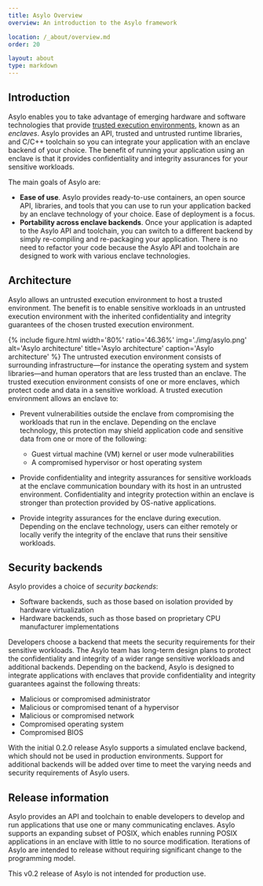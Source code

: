 ```yaml
---
title: Asylo Overview
overview: An introduction to the Asylo framework

location: /_about/overview.md
order: 20

layout: about
type: markdown
---
```

## Introduction

Asylo enables you to take advantage of emerging hardware and software
technologies that provide [trusted execution
environments](https://en.wikipedia.org/wiki/Trusted_execution_environment),
known as an *enclaves*. Asylo provides an API, trusted and untrusted runtime
libraries, and C/C++ toolchain so you can integrate your application with an
enclave backend of your choice. The benefit of running your application using an
enclave is that it provides confidentiality and integrity assurances for your
sensitive workloads.

The main goals of Asylo are:

+   **Ease of use**. Asylo provides ready-to-use containers, an open source API,
    libraries, and tools that you can use to run your application backed by an
    enclave technology of your choice. Ease of deployment is a focus.
+   **Portability across enclave backends**. Once your application is adapted to
    the Asylo API and toolchain, you can switch to a different backend by simply
    re-compiling and re-packaging your application. There is no need to refactor
    your code because the Asylo API and toolchain are designed to work with
    various enclave technologies.

## Architecture

Asylo allows an untrusted execution environment to host a trusted environment.
The benefit is to enable sensitive workloads in an untrusted execution
environment with the inherited confidentiality and integrity guarantees of the
chosen trusted execution environment.

{% include figure.html width='80%' ratio='46.36%' img='./img/asylo.png' alt='Asylo architecture' title='Asylo architecture' caption='Asylo architecture' %}
The untrusted execution environment consists of surrounding infrastructure—for
instance the operating system and system libraries—and human operators that are
less trusted than an enclave. The trusted execution environment consists of one
or more enclaves, which protect code and data in a sensitive workload. A trusted
execution environment allows an enclave to:

+   Prevent vulnerabilities outside the enclave from compromising the workloads
    that run in the enclave. Depending on the enclave technology, this
    protection may shield application code and sensitive data from one or more
    of the following:

    +   Guest virtual machine (VM) kernel or user mode vulnerabilities
    +   A compromised hypervisor or host operating system

+   Provide confidentiality and integrity assurances for sensitive workloads at
    the enclave communication boundary with its host in an untrusted
    environment. Confidentiality and integrity protection within an enclave is
    stronger than protection provided by OS-native applications.

+   Provide integrity assurances for the enclave during execution. Depending on
    the enclave technology, users can either remotely or locally verify the
    integrity of the enclave that runs their sensitive workloads.

## Security backends

Asylo provides a choice of *security backends*:

+   Software backends, such as those based on isolation provided by hardware
    virtualization
+   Hardware backends, such as those based on proprietary CPU manufacturer
    implementations

Developers choose a backend that meets the security requirements for their
sensitive workloads. The Asylo team has long-term design plans to protect the
confidentiality and integrity of a wider range sensitive workloads and
additional backends. Depending on the backend, Asylo is designed to integrate
applications with enclaves that provide confidentiality and integrity guarantees
against the following threats:

+   Malicious or compromised administrator
+   Malicious or compromised tenant of a hypervisor
+   Malicious or compromised network
+   Compromised operating system
+   Compromised BIOS

With the initial 0.2.0 release Asylo supports a simulated enclave backend, which
should not be used in production environments. Support for additional backends
will be added over time to meet the varying needs and security requirements of
Asylo users.

## Release information

Asylo provides an API and toolchain to enable developers to develop and run
applications that use one or many communicating enclaves. Asylo supports an
expanding subset of POSIX, which enables running POSIX applications in an
enclave with little to no source modification. Iterations of Asylo are intended
to release without requiring significant change to the programming model.

This v0.2 release of Asylo is not intended for production use.
